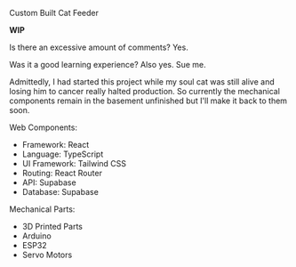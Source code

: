 Custom Built Cat Feeder

**WIP**

Is there an excessive amount of comments? Yes.

Was it a good learning experience? Also yes. Sue me.

Admittedly, I had started this project while my soul cat was still alive and losing him to cancer really halted production. So currently the mechanical components remain in the basement unfinished but I'll make it back to them soon.

Web Components:
- Framework: React
- Language: TypeScript
- UI Framework: Tailwind CSS
- Routing: React Router
- API: Supabase
- Database: Supabase

Mechanical Parts:
- 3D Printed Parts
- Arduino 
- ESP32
- Servo Motors